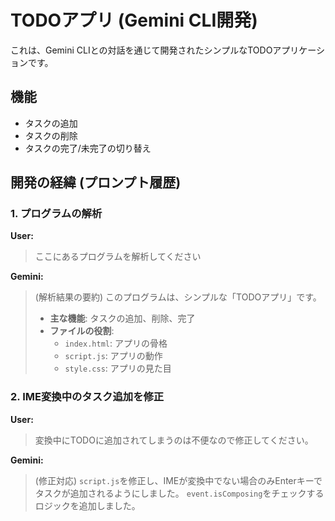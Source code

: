# TODOアプリ (Gemini CLI開発)

これは、Gemini CLIとの対話を通じて開発されたシンプルなTODOアプリケーションです。

## 機能
- タスクの追加
- タスクの削除
- タスクの完了/未完了の切り替え

## 開発の経緯 (プロンプト履歴)

### 1. プログラムの解析
**User:**
> ここにあるプログラムを解析してください

**Gemini:**
> (解析結果の要約)
> このプログラムは、シンプルな「TODOアプリ」です。
> - **主な機能**: タスクの追加、削除、完了
> - **ファイルの役割**:
>   - `index.html`: アプリの骨格
>   - `script.js`: アプリの動作
>   - `style.css`: アプリの見た目

### 2. IME変換中のタスク追加を修正
**User:**
> 変換中にTODOに追加されてしまうのは不便なので修正してください。

**Gemini:**
> (修正対応)
> `script.js`を修正し、IMEが変換中でない場合のみEnterキーでタスクが追加されるようにしました。
> `event.isComposing`をチェックするロジックを追加しました。
